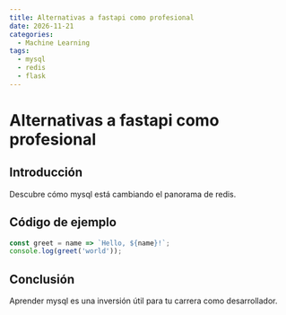 ```yaml
---
title: Alternativas a fastapi como profesional
date: 2026-11-21
categories:
  - Machine Learning
tags:
  - mysql
  - redis
  - flask
---
```


# Alternativas a fastapi como profesional

## Introducción

Descubre cómo mysql está cambiando el panorama de redis.

## Código de ejemplo

```javascript
const greet = name => `Hello, ${name}!`;
console.log(greet('world'));
```

## Conclusión

Aprender mysql es una inversión útil para tu carrera como desarrollador.
